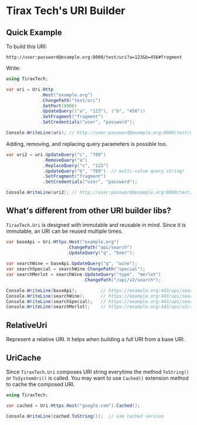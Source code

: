 # Tirax Tech's URI Builder #

## Quick Example ##

To build this URI:

```
http://user:password@example.org:8000/test/uri?a=123&b=456#fragment
```

Write:

```c#
using TiraxTech;

var uri = Uri.Http
             .Host("example.org")
             .ChangePath("test/uri")
             .SetPort(8000)
             .UpdateQuery(("a", "123"), ("b", "456"))
             .SetFragment("fragment")
             .SetCredentials("user", "password");

Console.WriteLine(uri); // http://user:password@example.org:8000/test/uri?a=123&b=456#fragment
```

Adding, removing, and replacing query parameters is possible too.

```c#
var uri2 = uri.UpdateQuery("c", "789")
              .RemoveQuery("a")
              .ReplaceQuery("c", "123")
              .UpdateQuery("b", "789")  // multi-value query string!
              .SetFragment("fragment")
              .SetCredentials("user", "password");

Console.WriteLine(uri2); // http://user:password@example.org:8000/test/uri?c=123&b=456&b=789#fragment
```

## What's different from other URI builder libs? ##

`TiraxTech.Uri` is designed with immutable and reusable in mind. Since it is immutable, an URI
can be reused multiple times.

```c#
var baseApi = Uri.Https.Host("example.org")
                       .ChangePath("api/search")
                       .UpdateQuery("q", "beer");
                      
var searchWine = baseApi.UpdateQuery("q", "wine");
var searchSpecial = searchWine.ChangePath("special");
var searchMerlot = searchWine.UpdateQuery("type", "merlot")
                             .ChangePath("/api/v2/search");

Console.WriteLine(baseApi);         // https://example.org:443/api/search?q=beer
Console.WriteLine(searchWine);      // https://example.org:443/api/search?q=wine
Console.WriteLine(searchSpecial);   // https://example.org:443/api/search/special?q=wine
Console.WriteLine(searchMerlot);    // https://example.org:443/api/v2/search?q=wine&type=merlot
```

## RelativeUri ##

Represent a relative URI. It helps when building a full URI from a base URI.

## UriCache ##

Since `TiraxTech.Uri` composes URI string everytime the method `ToString()` or `ToSystemUri()`
is called.  You may want to use `Cached()` extension method to cache the composed URI.

```c#
using TiraxTech;

var cached = Uri.Https.Host("google.com").Cached();

Console.WriteLine(cached.ToString());  // use cached version
```
